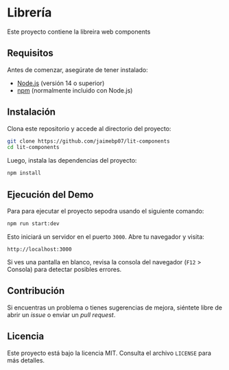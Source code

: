 # Librería

Este proyecto contiene la libreira web components

## Requisitos
Antes de comenzar, asegúrate de tener instalado:
- [Node.js](https://nodejs.org/) (versión 14 o superior)
- [npm](https://www.npmjs.com/) (normalmente incluido con Node.js)

## Instalación
Clona este repositorio y accede al directorio del proyecto:
```sh
git clone https://github.com/jaimebp07/lit-components
cd lit-components
```

Luego, instala las dependencias del proyecto:
```sh
npm install
```

## Ejecución del Demo
Para para ejecutar el proyecto sepodra usando el siguiente comando:
```sh
npm run start:dev
```
Esto iniciará un servidor en el puerto `3000`. Abre tu navegador y visita:
```
http://localhost:3000
```

Si ves una pantalla en blanco, revisa la consola del navegador (`F12` > Consola) para detectar posibles errores.

## Contribución
Si encuentras un problema o tienes sugerencias de mejora, siéntete libre de abrir un _issue_ o enviar un _pull request_.

## Licencia
Este proyecto está bajo la licencia MIT. Consulta el archivo `LICENSE` para más detalles.

